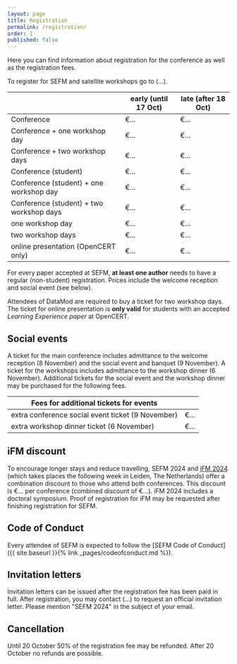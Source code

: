 ```yaml
---
layout: page
title: Registration
permalink: /registration/
order: 1
published: false
---
```


Here you can find information about registration for the conference as well as the registration fees.

To register for SEFM and satellite workshops go to (...).

|                                          | early (until 17 Oct) | late (after 18 Oct) |
| ---------------------------------------- | -------------------- | ------------------- |
| Conference                               |  €...               |  €...              |
| Conference + one workshop day            |  €...               |  €...              |
| Conference + two workshop days           |  €...               |  €...              |
| Conference (student)                     |  €...               |  €...              |
| Conference (student) + one workshop day  |  €...               |  €...              |
| Conference (student) + two workshop days |  €...               |  €...              |
| one workshop day                         |  €...               |  €...              |
| two workshop days                        |  €...               |  €...              |
| online presentation (OpenCERT only)      |  €...                |  €...               |

For every paper accepted at SEFM, **at least one author** needs to have a regular (non-student) registration. Prices include the welcome reception and social event (see below).

Attendees of DataMod are required to buy a ticket for two workshop days. The ticket for online presentation is **only valid** for students with an accepted *Learning Experience paper* at OpenCERT.

## Social events
A ticket for the main conference includes admittance to the welcome reception (8 November) and the social event and banquet (9 November). A ticket for the workshops includes admittance to the workshop dinner (6 November). Additional tickets for the social event and the workshop dinner may be purchased for the following fees.

| Fees for additional tickets for events             |                      |
| -------------------------------------------------- | -------------------- |
| extra conference social event ticket (9 November)  |  €...               |
| extra workshop dinner ticket (6 November)          |  €...                |

## iFM discount
To encourage longer stays and reduce travelling, SEFM 2024 and [iFM 2024](https://liacs.leidenuniv.nl/~bonsanguemm/ifm23/index.html) (which takes places the following week in Leiden, The Netherlands) offer a combination discount to those who attend both conferences. This discount is €... per conference (combined discount of €...). iFM 2024 includes a doctoral symposium. Proof of registration for iFM may be requested after finishing registration for SEFM.

## Code of Conduct
Every attendee of SEFM is expected to follow the [SEFM Code of Conduct]({{ site.baseurl }}{% link _pages/codeofconduct.md %}).

## Invitation letters
Invitation letters can be issued after the registration fee has been paid in full. After registration, you may contact (...) to request an official invitation letter. Please mention "SEFM 2024" in the subject of your email.

## Cancellation
Until 20 October 50% of the registration fee may be refunded. After 20 October no refunds are possible.
